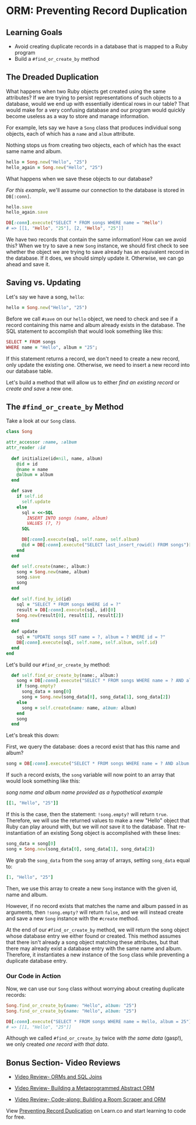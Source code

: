 # ORM: Preventing Record Duplication

## Learning Goals

- Avoid creating duplicate records in a database that is mapped to a Ruby
  program
- Build a `#find_or_create_by` method

## The Dreaded Duplication

What happens when two Ruby objects get created using the same attributes? If we
are trying to persist representations of such objects to a database, would we
end up with essentially identical rows in our table? That would make for a very
confusing database and our program would quickly become useless as a way to
store and manage information.

For example, lets say we have a `Song` class that produces individual song
objects, each of which has a `name` and `album` attribute.

Nothing stops us from creating two objects, each of which has the exact same
name and album.

```ruby
hello = Song.new("Hello", "25")
hello_again = Song.new("Hello", "25")
```

What happens when we save these objects to our database?

*For this example*, we'll assume our connection to the database is stored in
`DB[:conn]`.

```ruby
hello.save
hello_again.save

DB[:conn].execute("SELECT * FROM songs WHERE name = "Hello")
# => [[1, "Hello", "25"], [2, "Hello", "25"]]
```

We have two records that contain the same information! How can we avoid this?
When we try to save a new `Song` instance, we should first check to see whether
the object we are trying to save already has an equivalent record in the
database. If it does, we should simply update it. Otherwise, we can go ahead and
save it.

## Saving vs. Updating

Let's say we have a song, `hello`:

```ruby
hello = Song.new("Hello", "25")
```

Before we call `#save` on our `hello` object, we need to check and see if a
record containing this name and album already exists in the database. The SQL
statement to accomplish that would look something like this:

```ruby
SELECT * FROM songs
WHERE name = "Hello", album = "25";
```

If this statement returns a record, we don't need to create a new record, only
update the existing one. Otherwise, we need to insert a new record into our
database table.

Let's build a method that will allow us to either *find an existing record* or
*create and save* a new one.

## The `#find_or_create_by` Method

Take a look at our `Song` class.

```ruby
class Song

attr_accessor :name, :album
attr_reader :id
  
  def initialize(id=nil, name, album)
    @id = id
    @name = name
    @album = album
  end

  def save
    if self.id
      self.update
    else
      sql = <<-SQL
        INSERT INTO songs (name, album)
        VALUES (?, ?)
      SQL

      DB[:conn].execute(sql, self.name, self.album)
      @id = DB[:conn].execute("SELECT last_insert_rowid() FROM songs")[0][0]
    end
  end

  def self.create(name:, album:)
    song = Song.new(name, album)
    song.save
    song
  end
  
  def self.find_by_id(id)
    sql = "SELECT * FROM songs WHERE id = ?"
    result = DB[:conn].execute(sql, id)[0]
    Song.new(result[0], result[1], result[2])
  end
  
  def update
    sql = "UPDATE songs SET name = ?, album = ? WHERE id = ?"
    DB[:conn].execute(sql, self.name, self.album, self.id)
  end
end
```

Let's build our `#find_or_create_by` method:

```ruby
  def self.find_or_create_by(name:, album:)
    song = DB[:conn].execute("SELECT * FROM songs WHERE name = ? AND album = ?", name, album)
    if !song.empty?
      song_data = song[0]
      song = Song.new(song_data[0], song_data[1], song_data[2])
    else
      song = self.create(name: name, album: album)
    end
    song
  end
```

Let's break this down:

First, we query the database: does a record exist that has this name and album?

```ruby
song = DB[:conn].execute("SELECT * FROM songs WHERE name = ? AND album = ?", name, album)
```

If such a record exists, the `song` variable will now point to an array that
would look something like this:

*song name and album name provided as a hypothetical example*

```ruby
[[1, "Hello", "25"]]
```

If this is the case, then the statement: `!song.empty?` will return `true`.
Therefore, we will use the returned values to make a new "Hello" object that
Ruby can play around with, but we will *not* save it to the database. That
re-instantiation of an existing Song object is accomplished with these lines:

```ruby
song_data = song[0]
song = Song.new(song_data[0], song_data[1], song_data[2])
```

We grab the `song_data` from the `song` array of arrays, setting `song_data`
equal to:

```ruby
[1, "Hello", "25"]
```

Then, we use this array to create a new `Song` instance with the given id, name
and album.

However, if no record exists that matches the name and album passed in as
arguments, then `!song.empty?` will return `false`, and we will instead create
and save a new `Song` instance with the `#create` method.

At the end of our `#find_or_create_by` method, we will return the song object
whose database entry we either found or created. This method assumes that there
isn't already a song object matching these attributes, but that there may
already exist a database entry with the same name and album. Therefore, it
instantiates a new instance of the `Song` class while preventing a duplicate
database entry.

### Our Code in Action

Now, we can use our `Song` class without worrying about creating duplicate records:

```ruby
Song.find_or_create_by(name: "Hello", album: "25")
Song.find_or_create_by(name: "Hello", album: "25")

DB[:conn].execute("SELECT * FROM songs WHERE name = Hello, album = 25")
# => [[1, "Hello", "25"]]
```

Although we called `#find_or_create_by` twice *with the same data* (gasp!), we
only created *one record with that data*.

## Bonus Section- Video Reviews

- [Video Review- ORMs and SQL Joins](https://www.youtube.com/watch?v=mZROu5oSWfI)

- [Video Review- Building a Metaprogrammed Abstract ORM](https://www.youtube.com/watch?v=hts7TjpPw-8)

- [Video Review- Code-along: Building a Room Scraper and ORM](https://www.youtube.com/watch?v=1eIgKGukBlg)

<p class='util--hide'>View <a href='https://learn.co/lessons/orm-find-or-create-by'>Preventing Record Duplication</a> on Learn.co and start learning to code for free.</p>
